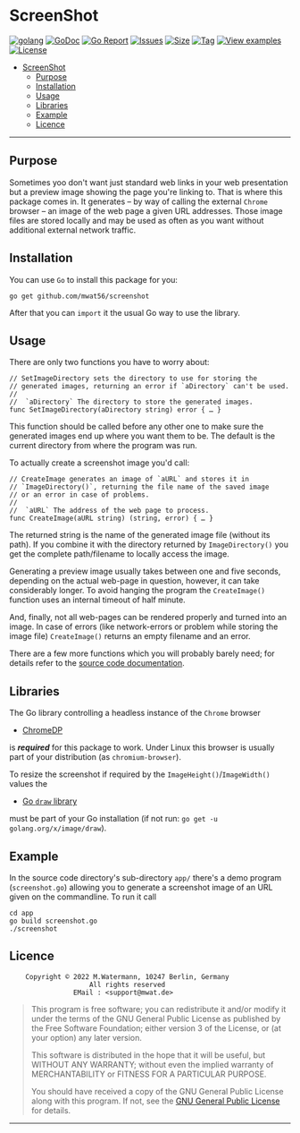 # ScreenShot

[![golang](https://img.shields.io/badge/Language-Go-green.svg)](https://golang.org)
[![GoDoc](https://godoc.org/github.com/mwat56/screenshot?status.svg)](https://godoc.org/github.com/mwat56/screenshot)
[![Go Report](https://goreportcard.com/badge/github.com/mwat56/screenshot)](https://goreportcard.com/report/github.com/mwat56/screenshot)
[![Issues](https://img.shields.io/github/issues/mwat56/screenshot.svg)](https://github.com/mwat56/screenshot/issues?q=is%3Aopen+is%3Aissue)
[![Size](https://img.shields.io/github/repo-size/mwat56/screenshot.svg)](https://github.com/mwat56/screenshot/)
[![Tag](https://img.shields.io/github/tag/mwat56/screenshot.svg)](https://github.com/mwat56/screenshot/tags)
[![View examples](https://img.shields.io/badge/learn%20by-examples-0077b3.svg)](https://github.com/mwat56/screenshot/blob/main/app/screenshot.go)
[![License](https://img.shields.io/github/mwat56/screenshot.svg)](https://github.com/mwat56/screenshot/blob/main/LICENSE)

- [ScreenShot](#screenshot)
	- [Purpose](#purpose)
	- [Installation](#installation)
	- [Usage](#usage)
	- [Libraries](#libraries)
	- [Example](#example)
	- [Licence](#licence)

----

## Purpose

Sometimes yoo don't want just standard web links in your web presentation but a preview image showing the page you're linking to.
That is where this package comes in.
It generates – by way of calling the external `Chrome` browser – an image of the web page a given URL addresses.
Those image files are stored locally and may be used as often as you want without additional external network traffic.

## Installation

You can use `Go` to install this package for you:

	go get github.com/mwat56/screenshot

After that you can `import` it the usual Go way to use the library.

## Usage

There are only two functions you have to worry about:

	// SetImageDirectory sets the directory to use for storing the
	// generated images, returning an error if `aDirectory` can't be used.
	//
	//	`aDirectory` The directory to store the generated images.
	func SetImageDirectory(aDirectory string) error { … }

This function should be called before any other one to make sure the generated images end up where you want them to be.
The default is the current directory from where the program was run.

To actually create a screenshot image you'd call:

	// CreateImage generates an image of `aURL` and stores it in
	// `ImageDirectory()`, returning the file name of the saved image
	// or an error in case of problems.
	//
	//	`aURL` The address of the web page to process.
	func CreateImage(aURL string) (string, error) { … }

The returned string is the name of the generated image file (without its path).
If you combine it with the directory returned by `ImageDirectory()` you get the complete path/filename to locally access the image.

Generating a preview image usually takes between one and five seconds, depending on the actual web-page in question, however, it can take considerably longer.
To avoid hanging the program the `CreateImage()` function uses an internal timeout of half minute.

And, finally, not all web-pages can be rendered properly and turned into an image.
In case of errors (like network-errors or problem while storing the image file) `CreateImage()` returns an empty filename and an error.

There are a few more functions which you will probably barely need; for details refer to the [source code documentation](https://godoc.org/github.com/mwat56/screenshot).

## Libraries

The Go library controlling a headless instance of the `Chrome` browser

* [ChromeDP](https://github.com/chromedp/chromedp)

is  **_required_**  for this package to work.
Under Linux this browser is usually part of your distribution (as `chromium-browser`).

To resize the screenshot if required by the `ImageHeight()`/`ImageWidth()` values the

* [Go `draw` library](http://golang.org/x/image/draw/)

must be part of your Go installation (if not run: `go get -u golang.org/x/image/draw`).

## Example

In the source code directory's sub-directory `app/` there's a demo program (`screenshot.go`) allowing you to generate a screenshot image of an URL given on the commandline.
To run it call

	cd app
	go build screenshot.go
	./screenshot

## Licence

        Copyright © 2022 M.Watermann, 10247 Berlin, Germany
                        All rights reserved
                    EMail : <support@mwat.de>

> This program is free software; you can redistribute it and/or modify it under the terms of the GNU General Public License as published by the Free Software Foundation; either version 3 of the License, or (at your option) any later version.
>
> This software is distributed in the hope that it will be useful, but WITHOUT ANY WARRANTY; without even the implied warranty of MERCHANTABILITY or FITNESS FOR A PARTICULAR PURPOSE.
>
> You should have received a copy of the GNU General Public License along with this program. If not, see the [GNU General Public License](http://www.gnu.org/licenses/gpl.html) for details.

----

